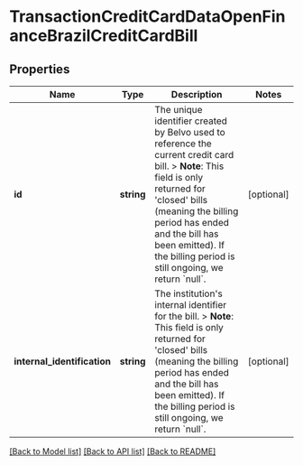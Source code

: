 # TransactionCreditCardDataOpenFinanceBrazilCreditCardBill

## Properties
Name | Type | Description | Notes
------------ | ------------- | ------------- | -------------
**id** | **string** | The unique identifier created by Belvo used to reference the current credit card bill.  &gt; **Note**: This field is only returned for &#x27;closed&#x27; bills (meaning the billing period has ended and the bill has been emitted). If the billing period is still ongoing, we return &#x60;null&#x60;. | [optional] 
**internal_identification** | **string** | The institution&#x27;s internal identifier for the bill.  &gt; **Note**: This field is only returned for &#x27;closed&#x27; bills (meaning the billing period has ended and the bill has been emitted). If the billing period is still ongoing, we return &#x60;null&#x60;. | [optional] 

[[Back to Model list]](../../README.md#documentation-for-models) [[Back to API list]](../../README.md#documentation-for-api-endpoints) [[Back to README]](../../README.md)

